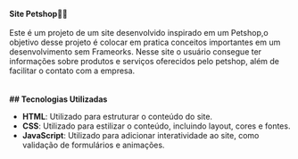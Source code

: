 <b> Site Petshop🐶🐾</b>
<br>
<br>
Este é um projeto de um site desenvolvido inspirado em um Petshop,o objetivo desse projeto é colocar em pratica conceitos 
importantes em um desenvolvimento sem Frameorks.
Nesse site o usuário consegue ter informações sobre produtos e serviços oferecidos pelo petshop, além de facilitar o contato com a empresa.
<br>
<br>
<br>
<b>## Tecnologias Utilizadas</b>

- **HTML**: Utilizado para estruturar o conteúdo do site.
- **CSS**: Utilizado para estilizar o conteúdo, incluindo layout, cores e fontes.
- **JavaScript**: Utilizado para adicionar interatividade ao site, como validação de formulários e animações.
